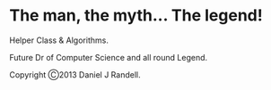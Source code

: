 The man, the myth... The legend!
==========

Helper Class & Algorithms.

Future Dr of Computer Science and all round Legend.

Copyright Ⓒ2013 Daniel J Randell. 
